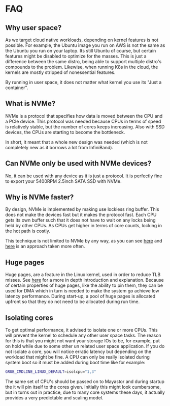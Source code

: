 # FAQ

## Why user space?

As we target cloud native workloads, depending on kernel features is not possible. For example, the Ubuntu image
you run on AWS is not the same as the Ubuntu you run on your laptop. Its still Ubuntu of course, but certain features
might be disabled to optimize for the masses. This is just a difference between the same distro, being able to
support multiple distro's compounds to the problem. Likewise, when running K8s in the cloud, the kernels are mostly
stripped of nonessential features.

By running in user space, it does not matter what kernel you use its "Just a container".

## What is NVMe?

NVMe is a protocol that specifies how data is moved between the CPU and a PCIe device. This protocol was needed
because CPUs in terms of speed is relatively stable, but the number of cores keeps increasing.
Also with SSD devices, the CPUs are starting to become the bottleneck.

In short, it meant that a whole new design was needed (which is not completely new as it borrows a lot
from InfiniBand).

## Can NVMe only be used with NVMe devices?

No, it can be used with any device as it is just a protocol. It is perfectly fine to export your 5400RPM 2.5inch
SATA SSD with NVMe.

## Why is NVMe faster?

By design, NVMe is implemented by making use lockless ring buffer. This does not make the devices fast but
it makes the protocol fast. Each CPU gets its own buffer such that it does not have to wait on any locks
being held by other CPUs. As CPUs get higher in terms of core counts, locking in the hot path is costly.

This technique is not limited to NVMe by any way, as you can see [here](https://lwn.net/Articles/776703/) and
[here](https://lwn.net/Articles/789603/) is an approach taken more often.

## Huge pages

Huge pages, are a feature in the Linux kernel, used in order to reduce TLB misses. See [here](https://lwn.net/Articles/374424/)
for a more in depth introduction and explanation. Because of certain properties of huge pages, like the ability to pin
them, they can be used for DMA which in turn is needed to make the system go achieve low latency performance. During
start-up, a pool of huge pages is allocated upfront so that they do not need to be allocated during run time.

## Isolating cores

To get optimal performance, it advised to isolate one or more CPUs. This will prevent the kernel to schedule any other
user space tasks. The reason for this is that you might not want your storage IOs to be, for example, put on hold while
due to some other un related user space application. If you do not isolate a core, you will notice erratic latency but
depending on the workload that might be fine. A CPU can only be really isolated during system boot so it must be added
during boot time like for example:

```bash
GRUB_CMDLINE_LINUX_DEFAULT=isolcpu="1,3"
```

The same set of CPU's should be passed on to Mayastor and during startup the it will pin itself to the cores given. Initially
this might look cumbersome, but in turns out in practice, due to many core systems these days, it actually provides a very
predictable and scaling model.
